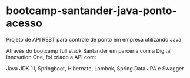 # bootcamp-santander-java-ponto-acesso
Projeto de API REST para controle de ponto em empresa utilizando Java

Através do bootcamp full stack Santander em parceria com a Digital Innovation One, foi criado a API com:

Java JDK 11, Springboot, Hibernate, Lombok, Spring Data JPA e Swagger
